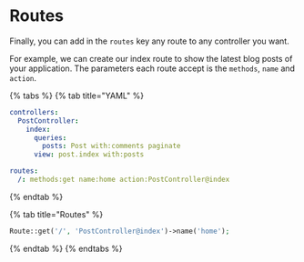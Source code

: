 # Routes

Finally, you can add in the `routes` key any route to any controller you want.

For example, we can create our index route to show the latest blog posts of your application. The parameters each route accept is the `methods`,  `name` and `action`.

{% tabs %}
{% tab title="YAML" %}
```yaml
controllers:
  PostController:
    index:
      queries:
        posts: Post with:comments paginate
      view: post.index with:posts

routes:
  /: methods:get name:home action:PostController@index
```
{% endtab %}

{% tab title="Routes" %}
```php
Route::get('/', 'PostController@index')->name('home');
```
{% endtab %}
{% endtabs %}

